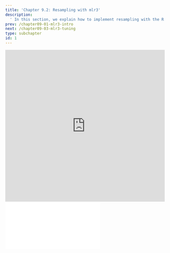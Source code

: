 ```yaml
---
title: 'Chapter 9.2: Resampling with mlr3'
description:
  ' In this section, we explain how to implement resampling with the R package mlr3.'
prev: /chapter09-01-mlr3-intro
next: /chapter09-03-mlr3-tuning
type: subchapter
id: 1
---
```




<exercise id="1" title="Video Lecture">
<iframe width="100%" height="480" src="https://www.youtube.com/embed/uqUeEkchYcE" frameborder="0" allow="accelerometer; autoplay; encrypted-media; gyroscope; picture-in-picture" allowfullscreen></iframe>
</exercise>



<exercise id="2" title="Slides">
<object data="pdfs/9/slides-mlr3-resampling.pdf" type="application/pdf" style="width:100%;height:480px">
    <embed src="pdfs/9/slides-mlr3-resampling.pdf" type="application/pdf" />
</object>
</exercise>



